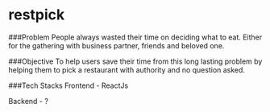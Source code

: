 # restpick

###Problem
People always wasted their time on deciding what to eat. Either for the gathering with business partner, friends and beloved one.

###Objective
To help users save their time from this long lasting problem by helping them to pick a restaurant with authority and no question asked.

###Tech Stacks
Frontend - ReactJs

Backend - ?
